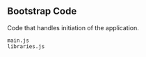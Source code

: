 Bootstrap Code
--------------
Code that handles initiation of the application.

```match
main.js
libraries.js
```

[icon]: fa://fa-rocket
